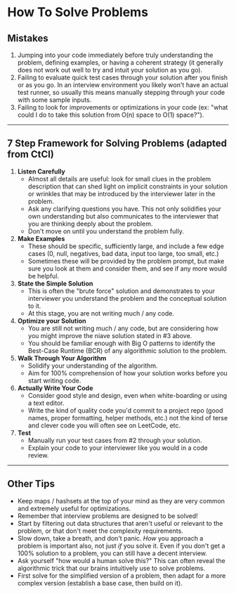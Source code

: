 # How To Solve Problems

## Mistakes

1. Jumping into your code immediately before truly understanding the problem, defining examples, or having a coherent strategy (it generally does not work out well to try and intuit your solution as you go).
2. Failing to evaluate quick test cases through your solution after you finish or as you go. In an interview environment you likely won't have an actual test runner, so usually this means manually stepping through your code with some sample inputs.
3. Failing to look for improvements or optimizations in your code (ex: "what could I do to take this solution from O(n) space to O(1) space?").

---

## 7 Step Framework for Solving Problems (adapted from CtCI)

1. **Listen Carefully**
    * Almost all details are useful: look for small clues in the problem description that can shed light on implicit constraints in your solution or wrinkles that may be introduced by the interviewer later in the problem.
    * Ask any clarifying questions you have. This not only solidifies your own understanding but also communicates to the interviewer that you are thinking deeply about the problem.
    * Don't move on until you understand the problem fully.
2. **Make Examples**
    * These should be specific, sufficiently large, and include a few edge cases (0, null, negatives, bad data, input too large, too small, etc.)
    * Sometimes these will be provided by the problem prompt, but make sure you look at them and consider them, and see if any more would be helpful.
3. **State the Simple Solution**
    * This is often the "brute force" solution and demonstrates to your interviewer you understand the problem and the conceptual solution to it.
    * At this stage, you are not writing much / any code.
4. **Optimize your Solution**
    * You are still not writing much / any code, but are considering how you might improve the niave solution stated in #3 above.
    * You should be familiar enough with Big O patterns to identify the Best-Case Runtime (BCR) of any algorithmic solution to the problem.
5. **Walk Through Your Algorithm**
    * Solidify your understanding of the algorithm.
    * Aim for 100% comprehension of how your solution works before you start writing code.
6. **Actually Write Your Code**
    * Consider good style and design, even when white-boarding or using a text editor.
    * Write the kind of quality code you'd commit to a project repo (good names, proper formatting, helper methods, etc.) not the kind of terse and clever code you will often see on LeetCode, etc.
7. **Test**
    * Manually run your test cases from #2 through your solution.
    * Explain your code to your interviewer like you would in a code review.

---

## Other Tips

* Keep maps / hashsets at the top of your mind as they are very common and extremely useful for optimizations.
* Remember that interview problems are designed to be solved!
* Start by filtering out data structures that aren't useful or relevant to the problem, or that don't meet the complexity requirements.
* Slow down, take a breath, and don't panic. *How* you approach a problem is important also, not just *if* you solve it. Even if you don't get a 100% solution to a problem, you can still have a decent interview.
* Ask yourself "how would a human solve this?" This can often reveal the algorithmic trick that our brains intuitively use to solve problems.
* First solve for the simplified version of a problem, then adapt for a more complex version (establish a base case, then build on it).
